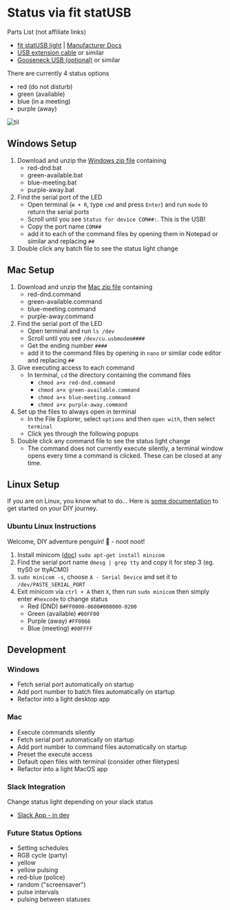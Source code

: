 # Status via fit statUSB
Parts List (not affiliate links)
- [fit statUSB light](https://www.amazon.com/gp/product/B07CKFLQ5V/ref=ox_sc_act_title_1?smid=A3J2VUK9571N8X&psc=1) | [Manufacturer Docs](http://fit-pc.com/wiki/index.php/Fit-statUSB)  
- [USB extension cable](https://www.amazon.com/gp/product/B097Q99K1P/ref=ox_sc_act_title_2?smid=A1HTDKRQ0FE20L&psc=1) or similar
- [Gooseneck USB (optional)](https://www.amazon.com/gp/product/B003PFBB4G/ref=ewc_pr_img_1?smid=A32IO94WFN2NEL&psc=1) or similar   
   
There are currently 4 status options    
- red (do not disturb)
- green (available)
- blue (in a meeting)
- purple (away)  
  
![til](./demo.gif)

## Windows Setup
1. Download and unzip the [Windows zip file](https://github.com/jordestay/status/raw/main/windows/status-light.zip) containing
    - red-dnd.bat
    - green-available.bat
    - blue-meeting.bat
    - purple-away.bat
2. Find the serial port of the LED
    - Open terminal (`⊞ + R`, type `cmd` and press `Enter`) and run `mode` to return the serial ports
    - Scroll until you see `Status for device COM##:`. This is the USB!
    - Copy the port name `COM##`  
    - add it to each of the command files by opening them in Notepad or similar and replacing `##`
3. Double click any batch file to see the status light change
## Mac Setup
1. Download and unzip the [Mac zip file](https://github.com/jordestay/status/raw/main/mac/status-light.zip) containing
    - red-dnd.command
    - green-available.command
    - blue-meeting.command
    - purple-away.command
2. Find the serial port of the LED
    - Open terminal and run `ls /dev`
    - Scroll until you see `/dev/cu.usbmodem####`
    - Get the ending number `####`
    - add it to the command files by opening in `nano` or similar code editor and replacing `##`
3. Give executing access to each command
    - In terminal, `cd` the directory containing the command files
        - `chmod a+x red-dnd.command`
        - `chmod a+x green-available.command`
        - `chmod a+x blue-meeting.command`
        - `chmod a+x purple-away.command`
4. Set up the files to always open in terminal
    - In the File Explorer, select `options` and then `open with`, then select `terminal`
    - Click yes through the following popups
5. Double click any command file to see the status light change
    - The command does not currently execute silently, a terminal window opens every time a command is clicked. These can be closed at any time.
## Linux Setup
If you are on Linux, you know what to do... Here is [some documentation](https://www.fit-iot.com/forum/viewtopic.php?f=175&t=6335&p=21219&hilit=linux#p21219) to get started on your DIY journey.
### Ubuntu Linux Instructions
Welcome, DIY adventure penguin! 🐧 - noot noot!
1. Install minicom ([doc](https://help.ubuntu.com/community/Minicom)) `sudo apt-get install minicom`
2. Find the serial port name `dmesg | grep tty` and copy it for step 3 (eg. ttyS0 or ttyACM0)
3. `sudo minicom -s`, choose `A - Serial Device` and set it to `/dev/PASTE_SERIAL_PORT`
4. Exit minicom via `ctrl + A` then `X`, then run `sudo minicom` then simply enter `#hexcode` to change status
    - Red (DND) `B#FF0000-0600#000000-0200`
    - Green (available) `#00FF00`
    - Purple (away) `#FF0066`
    - Blue (meeting) `#00FFFF`
## Development
### Windows
- Fetch serial port automatically on startup
- Add port number to batch files automatically on startup
- Refactor into a light desktop app
### Mac
- Execute commands silently
- Fetch serial port automatically on startup
- Add port number to command files automatically on startup
- Preset the execute access
- Default open files with terminal (consider other filetypes)
- Refactor into a light MacOS app
### Slack Integration
Change status light depending on your slack status
- [Slack App - in dev](https://api.slack.com/apps/A04UG8CB3HS)
### Future Status Options
- Setting schedules
- RGB cycle (party)
- yellow
- yellow pulsing
- red-blue (police)
- random ("screensaver")
- pulse intervals
- pulsing between statuses
